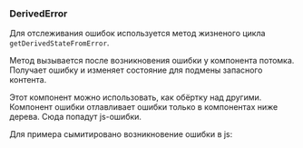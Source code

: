 ### DerivedError

Для отслеживания ошибок используется метод жизненого цикла `getDerivedStateFromError`.

Метод вызывается после возникновения ошибки у компонента потомка. Получает ошибку и изменяет состояние для подмены запасного контента.

Этот компонент можно использовать, как обёртку над другими. Компонент ошибки отлавливает ошибки только в компонентах ниже дерева. Сюда попадут js-ошибки.

Для примера сымитировано возникновение ошибки в js:
